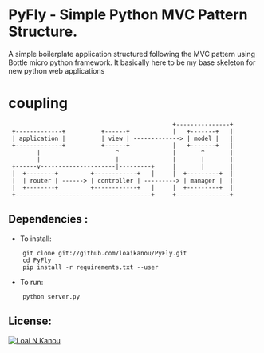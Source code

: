 # PyFly - Simple Python MVC Pattern Structure.
A simple boilerplate application structured following the MVC pattern using Bottle micro python framework.
It basically here to be my base skeleton for new python web applications

# coupling #
                                                  +---------------+  
     +-------------+          +------+            |   +-------+   |  
     | application |          | view | -------------> | model |   |  
     +-------------+          +------+            |   +-------+   |  
            |                     ^               |       ^       |  
            |                     |               |       |       |  
     +------v---------------------|---------+     |       |       |  
     |  +--------+         +------------+   |     |  +---------+  |  
     |  | router | ------> | controller | ---------> | manager |  |  
     |  +--------+         +------------+   |     |  +---------+  |  
     +--------------------------------------+     +---------------+  

## Dependencies :
- To install:
```
    git clone git://github.com/loaikanou/PyFly.git
    cd PyFly
    pip install -r requirements.txt --user
```

- To run:
```
    python server.py
```

## License:
[![Loai N Kanou](http://loai.xyz/icon.png)](http://loai.xyz)
